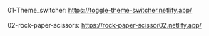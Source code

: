 01-Theme_switcher: https://toggle-theme-switcher.netlify.app/ <br /> \
02-rock-paper-scissors: https://rock-paper-scissor02.netlify.app/
